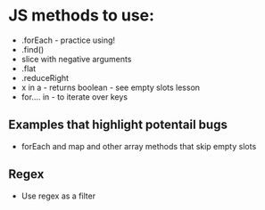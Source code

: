 # JS methods to use:
*  .forEach - practice using!
*  .find()
*  slice with negative arguments 
*  .flat
*  .reduceRight
*   x in a - returns boolean - see empty slots lesson
*   for.... in - to iterate over keys

## Examples that highlight potentail bugs
*   forEach and map and other array methods that skip empty slots


## Regex
* Use regex as a filter 
